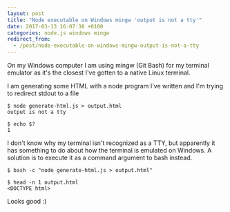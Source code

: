```yaml
---
layout: post
title: "Node executable on Windows mingw 'output is not a tty'"
date: 2017-03-13 16:07:38 +0100
categories: node.js windows mingw
redirect_from:
  - /post/node-executable-on-windows-mingw-output-is-not-a-tty
---
```


On my Windows computer I am using mingw (Git Bash) for my terminal emulator as it's the closest I've gotten to a native Linux terminal.

I am generating some HTML with a node program I've written and I'm trying to redirect stdout to a file

    $ node generate-html.js > output.html
    output is not a tty

    $ echo $?
    1

I don't know why my terminal isn't recognized as a TTY, but apparently it has something to do about how the terminal is emulated on Windows. A solution is to execute it as a command argument to bash instead.

    $ bash -c "node generate-html.js > output.html"

    $ head -n 1 output.html
    <DOCTYPE html>

Looks good :)